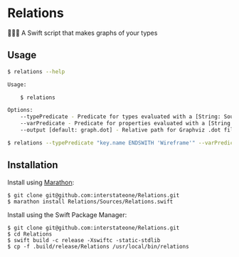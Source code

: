 # Relations
👬👫👭 A Swift script that makes graphs of your types

## Usage

```sh
$ relations --help

Usage:

    $ relations

Options:
    --typePredicate - Predicate for types evaluated with a [String: SourceKitRepresentable]. You must double-escape slashes, which usually means a \ turns into a \\\\
    --varPredicate - Predicate for properties evaluated with a [String: SourceKitRepresentable]. You must double-escape slashes, which usually means a \ turns into a \\\\
    --output [default: graph.dot] - Relative path for Graphviz .dot file

$ relations --typePredicate "key.name ENDSWITH 'Wireframe'" --varPredicate "key.typename MATCHES '.*Wireframe\\\\??$'" && open -a Graphviz graph.dot
```

## Installation

Install using [Marathon](https://github.com/johnsundell/marathon):

```
$ git clone git@github.com:interstateone/Relations.git
$ marathon install Relations/Sources/Relations.swift
```

Install using the Swift Package Manager:

```
$ git clone git@github.com:interstateone/Relations.git
$ cd Relations
$ swift build -c release -Xswiftc -static-stdlib
$ cp -f .build/release/Relations /usr/local/bin/relations
```

